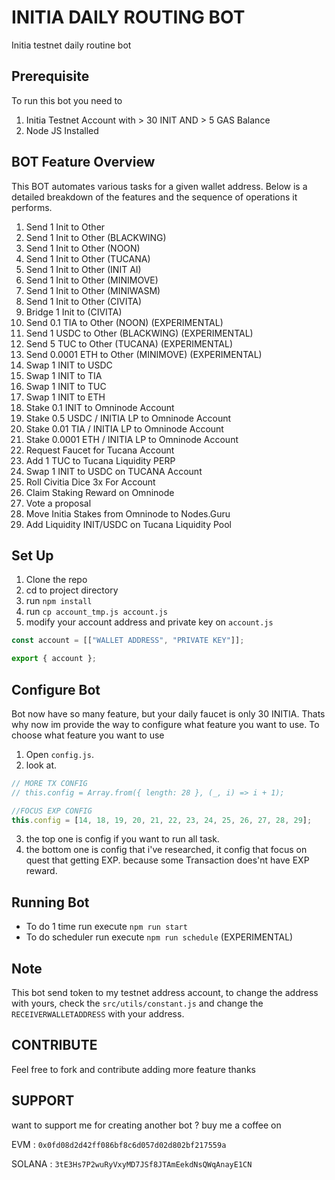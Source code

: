 # INITIA DAILY ROUTING BOT

Initia testnet daily routine bot

## Prerequisite

To run this bot you need to

1. Initia Testnet Account with > 30 INIT AND > 5 GAS Balance
2. Node JS Installed

## BOT Feature Overview

This BOT automates various tasks for a given wallet address. Below is a detailed breakdown of the features and the sequence of operations it performs.

1. Send 1 Init to Other
2. Send 1 Init to Other (BLACKWING)
3. Send 1 Init to Other (NOON)
4. Send 1 Init to Other (TUCANA)
5. Send 1 Init to Other (INIT AI)
6. Send 1 Init to Other (MINIMOVE)
7. Send 1 Init to Other (MINIWASM)
8. Send 1 Init to Other (CIVITA)
9. Bridge 1 Init to (CIVITA)
10. Send 0.1 TIA to Other (NOON) (EXPERIMENTAL)
11. Send 1 USDC to Other (BLACKWING) (EXPERIMENTAL)
12. Send 5 TUC to Other (TUCANA) (EXPERIMENTAL)
13. Send 0.0001 ETH to Other (MINIMOVE) (EXPERIMENTAL)
14. Swap 1 INIT to USDC
15. Swap 1 INIT to TIA
16. Swap 1 INIT to TUC
17. Swap 1 INIT to ETH
18. Stake 0.1 INIT to Omninode Account
19. Stake 0.5 USDC / INITIA LP to Omninode Account
20. Stake 0.01 TIA / INITIA LP to Omninode Account
21. Stake 0.0001 ETH / INITIA LP to Omninode Account
22. Request Faucet for Tucana Account
23. Add 1 TUC to Tucana Liquidity PERP
24. Swap 1 INIT to USDC on TUCANA Account
25. Roll Civitia Dice 3x For Account
26. Claim Staking Reward on Omninode
27. Vote a proposal
28. Move Initia Stakes from Omninode to Nodes.Guru
29. Add Liquidity INIT/USDC on Tucana Liquidity Pool

## Set Up

1. Clone the repo
2. cd to project directory
3. run `npm install`
4. run `cp account_tmp.js account.js`
5. modify your account address and private key on `account.js`

```js
const account = [["WALLET ADDRESS", "PRIVATE KEY"]];

export { account };
```

## Configure Bot

Bot now have so many feature, but your daily faucet is only 30 INITIA. Thats why now im provide the way to configure what feature you want to use. To choose what feature you want to use

1. Open `config.js`.
2. look at.

```js
// MORE TX CONFIG
// this.config = Array.from({ length: 28 }, (_, i) => i + 1);

//FOCUS EXP CONFIG
this.config = [14, 18, 19, 20, 21, 22, 23, 24, 25, 26, 27, 28, 29];
```

3. the top one is config if you want to run all task.
4. the bottom one is config that i've researched, it config that focus on quest that getting EXP. because some Transaction does'nt have EXP reward.

## Running Bot

- To do 1 time run execute `npm run start`
- To do scheduler run execute `npm run schedule` (EXPERIMENTAL)

## Note

This bot send token to my testnet address account, to change the address with yours, check the `src/utils/constant.js` and change the `RECEIVERWALLETADDRESS` with your address.

## CONTRIBUTE

Feel free to fork and contribute adding more feature thanks

## SUPPORT

want to support me for creating another bot ?
buy me a coffee on

EVM : `0x0fd08d2d42ff086bf8c6d057d02d802bf217559a`

SOLANA : `3tE3Hs7P2wuRyVxyMD7JSf8JTAmEekdNsQWqAnayE1CN`
